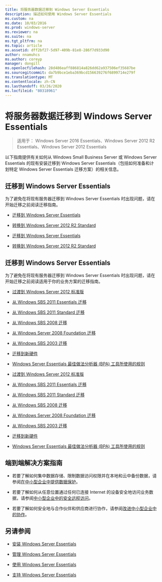 ```yaml
---
title: 将服务器数据迁移到 Windows Server Essentials
description: 描述如何使用 Windows Server Essentials
ms.custom: na
ms.date: 10/03/2016
ms.prod: windows-server
ms.reviewer: na
ms.suite: na
ms.tgt_pltfrm: na
ms.topic: article
ms.assetid: dff2bf27-5d97-409b-81e8-286f7d933d90
author: nnamuhcs
ms.author: coreyp
manager: dongill
ms.openlocfilehash: 28d486eaff886814a826dd62a937506ef35687be
ms.sourcegitcommit: da7b9bce1eba369bcd156639276f6899714e279f
ms.translationtype: MT
ms.contentlocale: zh-CN
ms.lasthandoff: 03/26/2020
ms.locfileid: "80318961"
---
```

# <a name="migrate-server-data-to-windows-server-essentials"></a>将服务器数据迁移到 Windows Server Essentials

>适用于： Windows Server 2016 Essentials、Windows Server 2012 R2 Essentials、Windows Server 2012 Essentials

以下指南提供有关如何从 Windows Small Business Server 或 Windows Server Essentials 的现有安装迁移到 Windows Server Essentials（包括如何准备和计划特定 Windows Server Essentials 迁移方案）的相关信息。  
  
## <a name="migrate-to-windows-server-essentials"></a>迁移到 Windows Server Essentials  
 为了避免在将现有服务器迁移到 Windows Server Essentials 时出现问题，请在开始迁移之前阅读迁移指南。  
  

-   [迁移到 Windows Server Essentials](Migrate-from-Previous-Versions-to-Windows-Server-Essentials-or-Windows-Server-Essentials-Experience.md)  
  
-   [转换到 Windows Server 2012 R2 Standard](Transition-from-Windows-Server-2012-R2-Essentials-to-Windows-Server-2012-R2-Standard.md)  

-   [迁移到 Windows Server Essentials](../migrate/Migrate-from-Previous-Versions-to-Windows-Server-Essentials-or-Windows-Server-Essentials-Experience.md)  
  
-   [转换到 Windows Server 2012 R2 Standard](../migrate/Transition-from-Windows-Server-2012-R2-Essentials-to-Windows-Server-2012-R2-Standard.md)  

  
## <a name="migrate-to-windows-server-essentials"></a>迁移到 Windows Server Essentials  
 为了避免在将现有服务器迁移到 Windows Server Essentials 时出现问题，请在开始迁移之前阅读适用于你的业务方案的迁移指南。  
  

-   [过渡到 Windows Server 2012 标准版](Transition-from-Windows-Server-2012-Essentials-to-Windows-Server-2012-Standard.md)  
  
-   [从 Windows SBS 2011 Essentials 迁移](Migrate-Windows-Small-Business-Server-2011-Essentials-to-Windows-Server-Essentials.md)  
  
-   [从 Windows SBS 2011 Standard 迁移](Migrate-Windows-Small-Business-Server-2011-Standard-to-Windows-Server-Essentials.md)  
  
-   [从 Windows SBS 2008 迁移](Migrate-Windows-Small-Business-Server-2008-to-Windows-Server-Essentials.md)  
  
-   [从 Windows Server 2008 Foundation 迁移](Migrate-Windows-Server-2008-Foundation-to-Windows-Server-Essentials.md)  
  
-   [从 Windows SBS 2003 迁移](Migrate-Windows-Small-Business-Server-2003-to-Windows-Server-Essentials.md)  
  
-   [迁移到新硬件](Migrate-Windows-Server-Essentials-to-New-Hardware.md)  
  
-   [Windows Server Essentials 最佳做法分析器 (BPA) 工具所使用的规则](Rules-used-by-the-Windows-Server-Essentials-Best-Practices-Analyzer--BPA--Tool.md)  

-   [过渡到 Windows Server 2012 标准版](../migrate/Transition-from-Windows-Server-2012-Essentials-to-Windows-Server-2012-Standard.md)  
  
-   [从 Windows SBS 2011 Essentials 迁移](../migrate/Migrate-Windows-Small-Business-Server-2011-Essentials-to-Windows-Server-Essentials.md)  
  
-   [从 Windows SBS 2011 Standard 迁移](../migrate/Migrate-Windows-Small-Business-Server-2011-Standard-to-Windows-Server-Essentials.md)  
  
-   [从 Windows SBS 2008 迁移](../migrate/Migrate-Windows-Small-Business-Server-2008-to-Windows-Server-Essentials.md)  
  
-   [从 Windows Server 2008 Foundation 迁移](../migrate/Migrate-Windows-Server-2008-Foundation-to-Windows-Server-Essentials.md)  
  
-   [从 Windows SBS 2003 迁移](../migrate/Migrate-Windows-Small-Business-Server-2003-to-Windows-Server-Essentials.md)  
  
-   [迁移到新硬件](../migrate/Migrate-Windows-Server-Essentials-to-New-Hardware.md)  
  
-   [Windows Server Essentials 最佳做法分析器 (BPA) 工具所使用的规则](../migrate/Rules-used-by-the-Windows-Server-Essentials-Best-Practices-Analyzer--BPA--Tool.md)  

  
## <a name="end-to-end-solution-guides"></a>端到端解决方案指南  
  
-    若要了解如何集中数据存储、限制数据访问权限并在本地和云中备份数据，请参阅[在中小型企业中提供数据保护](https://technet.microsoft.com/library/dn582043.aspx)。  
  
-    若要了解如何从任意位置通过任何已连接 Internet 的设备安全地访问业务数据，请参阅[中小型企业中的安全远程访问](https://technet.microsoft.com/library/dn629457.aspx)。  
  
-    若要了解如何安全地与合作伙伴和供应商进行协作，请参阅[改进中小型企业中的协作](https://technet.microsoft.com/library/dn747893.aspx)。  
  
## <a name="see-also"></a>另请参阅  
  
-   [安装 Windows Server Essentials](../install/Install-Windows-Server-Essentials.md)  
  
-   [管理 Windows Server Essentials](../manage/Manage-Windows-Server-Essentials.md)  
  
-   [使用 Windows Server Essentials](../use/Use-Windows-Server-Essentials.md)  
  
-   [支持 Windows Server Essentials](../support/Support-Windows-Server-Essentials.md)
